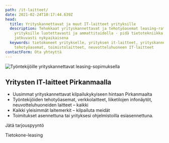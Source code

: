 ```yaml
---
path: /it-laitteet/
date: 2021-02-24T10:17:44.639Z
head:
  title: Yrityskannettavat ja muut IT-laitteet yrityksille
  description: Tehokkaat yrityskannettavat ja tehotyöasemat leasing-ratkaisuna
    yrityksille luotettavasti ja ammattitaidolla - pidä tietotekniikka
    jatkuvasti nykyaikaisena
  keywords: tietokoneet yritykselle, yrityksen it-laitteet, yrityskannettavat,
    tehotyöasemat, toimistolaitteet, neuvotteluhuoneen IT-laitteet
contactForm: Ota yhteyttä
---
```


<HeroBlock bgColor="brand" imageAlign="right">

<div className="HeroBlockImage">

![Työntekijöille yrityskannettavat leasing-sopimuksella](/assets/maaliskuu2.jpg)

</div>

<div className="HeroBlockContent">

## Yritysten IT-laitteet Pirkanmaalla

* U﻿usimmat yrityskannettavat kilpailukykyiseen hintaan Pirkanmaalta
* Työntekijöiden tehotyöasemat, verkkolaitteet, liiketilojen infonäytöt, neuvotteluhuoneiden laitteet – kaikki
* Kaikki yleisimmät laitemerkit – kilpailuta meidät
* Toimitukset asennettuna tai yrityksesi ohjelmistoilla esiasennettuna.

<CallToAction bgColor="dark" url="#contact-form" align="left">Jätä tarjouspyyntö</CallToAction>

<CallToAction bgColor="lightest" url="/tietokone-leasing" align="left">Tietokone-leasing</CallToAction>

</div>

</HeroBlock>


<Cards cardsPerRow="3" cards='[{"bgColor":"lightest","title":"Tietokone-leasing","linkBgColor":"brand","content":"Yrityksen IT-laitteet kuukausihinnalla. Älä sido omaa pääomaa IT-laitteisiin, vaan hanki ne leasing-sopimuksella.\n\n","linkText":"Lue lisää tietokone-leasingista","link":"/tietokone-leasing"},{"bgColor":"lightest","title":"Yrityskannettavat ","linkBgColor":"brand","content":"Yrityskannettavat kevyeen tai järeään työhön. Valitse työkoneesi laajasta valikoimastamme.","linkText":"Tutustu tarkemmin","link":"/it-laitteet/yrityskannettavat"},{"bgColor":"lightest","title":"Yrityksen verkkoyhteydet","linkBgColor":"brand","content":"Luotettavat yrityksen verkkoyhteydet toimistoon ja etätyöhön. Kauttamme myös verkkojen valvonta ja ylläpito.","linkText":"Lue lisää","link":"/it-laitteet/verkot"},{"bgColor":"lightest","title":"Toimiston IT-laitteet","linkBgColor":"brand","content":"Toimiston monitoimilaitteet, neuvotteluhuoneiden etäpalaverilaitteet sekä info- ja mainosnäytöt liiketiloihin.\n\n","linkText":"Tutustu","link":"/it-laitteet/toimistot-ja-liiketilat"},{"bgColor":"lightest","title":"Ohjelmistot","linkBgColor":"brand","content":"Ohjelmistot ja -lisenssit ja pilvipalvelut. Esiasennettuna ja osana yrityksen keskitettyä hallintaa.\n\n","linkText":"Lue lisää","link":"/it-laitteet/ohjelmistot"}]' />